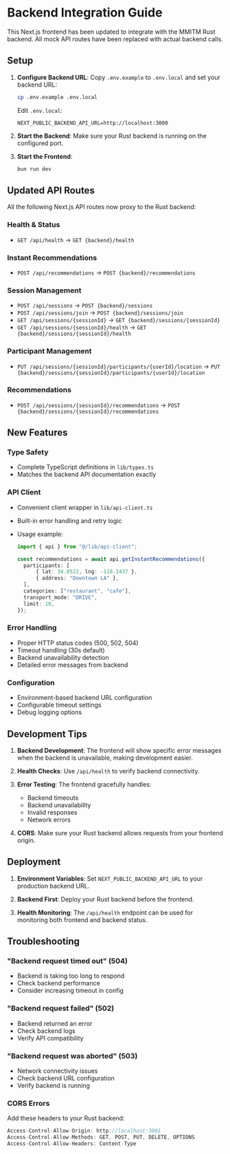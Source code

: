 # Backend Integration Guide

This Next.js frontend has been updated to integrate with the MMITM Rust backend. All mock API routes have been replaced with actual backend calls.

## Setup

1. **Configure Backend URL**: Copy `.env.example` to `.env.local` and set your backend URL:

   ```bash
   cp .env.example .env.local
   ```

   Edit `.env.local`:

   ```
   NEXT_PUBLIC_BACKEND_API_URL=http://localhost:3000
   ```

2. **Start the Backend**: Make sure your Rust backend is running on the configured port.

3. **Start the Frontend**:
   ```bash
   bun run dev
   ```

## Updated API Routes

All the following Next.js API routes now proxy to the Rust backend:

### Health & Status

- `GET /api/health` → `GET {backend}/health`

### Instant Recommendations

- `POST /api/recommendations` → `POST {backend}/recommendations`

### Session Management

- `POST /api/sessions` → `POST {backend}/sessions`
- `POST /api/sessions/join` → `POST {backend}/sessions/join`
- `GET /api/sessions/{sessionId}` → `GET {backend}/sessions/{sessionId}`
- `GET /api/sessions/{sessionId}/health` → `GET {backend}/sessions/{sessionId}/health`

### Participant Management

- `PUT /api/sessions/{sessionId}/participants/{userId}/location` → `PUT {backend}/sessions/{sessionId}/participants/{userId}/location`

### Recommendations

- `POST /api/sessions/{sessionId}/recommendations` → `POST {backend}/sessions/{sessionId}/recommendations`

## New Features

### Type Safety

- Complete TypeScript definitions in `lib/types.ts`
- Matches the backend API documentation exactly

### API Client

- Convenient client wrapper in `lib/api-client.ts`
- Built-in error handling and retry logic
- Usage example:

  ```typescript
  import { api } from "@/lib/api-client";

  const recommendations = await api.getInstantRecommendations({
  	participants: [
  		{ lat: 34.0522, lng: -118.2437 },
  		{ address: "Downtown LA" },
  	],
  	categories: ["restaurant", "cafe"],
  	transport_mode: "DRIVE",
  	limit: 10,
  });
  ```

### Error Handling

- Proper HTTP status codes (500, 502, 504)
- Timeout handling (30s default)
- Backend unavailability detection
- Detailed error messages from backend

### Configuration

- Environment-based backend URL configuration
- Configurable timeout settings
- Debug logging options

## Development Tips

1. **Backend Development**: The frontend will show specific error messages when the backend is unavailable, making development easier.

2. **Health Checks**: Use `/api/health` to verify backend connectivity.

3. **Error Testing**: The frontend gracefully handles:

   - Backend timeouts
   - Backend unavailability
   - Invalid responses
   - Network errors

4. **CORS**: Make sure your Rust backend allows requests from your frontend origin.

## Deployment

1. **Environment Variables**: Set `NEXT_PUBLIC_BACKEND_API_URL` to your production backend URL.

2. **Backend First**: Deploy your Rust backend before the frontend.

3. **Health Monitoring**: The `/api/health` endpoint can be used for monitoring both frontend and backend status.

## Troubleshooting

### "Backend request timed out" (504)

- Backend is taking too long to respond
- Check backend performance
- Consider increasing timeout in config

### "Backend request failed" (502)

- Backend returned an error
- Check backend logs
- Verify API compatibility

### "Backend request was aborted" (503)

- Network connectivity issues
- Check backend URL configuration
- Verify backend is running

### CORS Errors

Add these headers to your Rust backend:

```rust
Access-Control-Allow-Origin: http://localhost:3001
Access-Control-Allow-Methods: GET, POST, PUT, DELETE, OPTIONS
Access-Control-Allow-Headers: Content-Type
```
